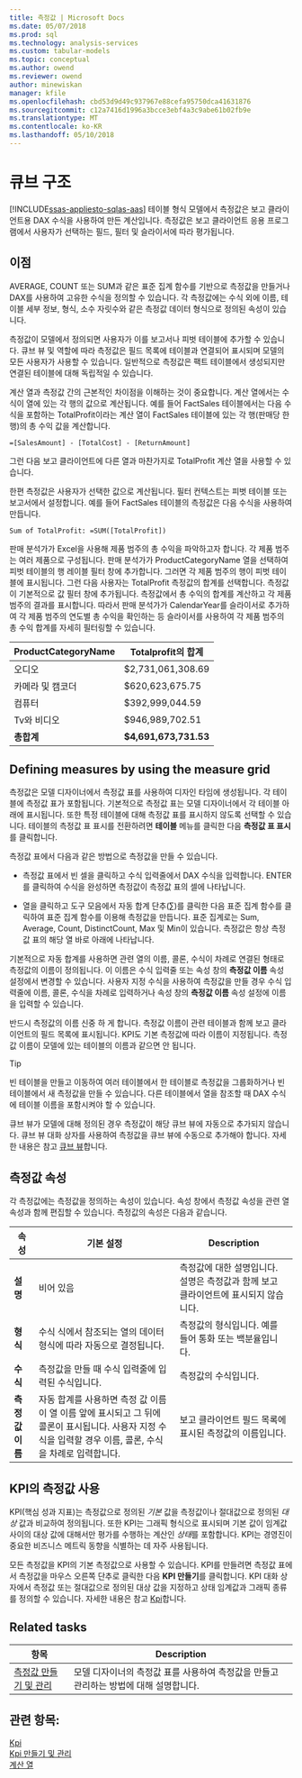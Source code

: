 ```yaml
---
title: 측정값 | Microsoft Docs
ms.date: 05/07/2018
ms.prod: sql
ms.technology: analysis-services
ms.custom: tabular-models
ms.topic: conceptual
ms.author: owend
ms.reviewer: owend
author: minewiskan
manager: kfile
ms.openlocfilehash: cbd53d9d49c937967e88cefa95750dca41631876
ms.sourcegitcommit: c12a7416d1996a3bcce3ebf4a3c9abe61b02fb9e
ms.translationtype: MT
ms.contentlocale: ko-KR
ms.lasthandoff: 05/10/2018
---
```

# <a name="measures"></a>큐브 구조
[!INCLUDE[ssas-appliesto-sqlas-aas](../../includes/ssas-appliesto-sqlas-aas.md)]
  테이블 형식 모델에서 측정값은 보고 클라이언트용 DAX 수식을 사용하여 만든 계산입니다. 측정값은 보고 클라이언트 응용 프로그램에서 사용자가 선택하는 필드, 필터 및 슬라이서에 따라 평가됩니다.  
  
##  <a name="bkmk_understanding"></a> 이점  
 AVERAGE, COUNT 또는 SUM과 같은 표준 집계 함수를 기반으로 측정값을 만들거나 DAX를 사용하여 고유한 수식을 정의할 수 있습니다. 각 측정값에는 수식 외에 이름, 테이블 세부 정보, 형식, 소수 자릿수와 같은 측정값 데이터 형식으로 정의된 속성이 있습니다.  
  
 측정값이 모델에서 정의되면 사용자가 이를 보고서나 피벗 테이블에 추가할 수 있습니다. 큐브 뷰 및 역할에 따라 측정값은 필드 목록에 테이블과 연결되어 표시되며 모델의 모든 사용자가 사용할 수 있습니다. 일반적으로 측정값은 팩트 테이블에서 생성되지만 연결된 테이블에 대해 독립적일 수 있습니다.  
  
 계산 열과 측정값 간의 근본적인 차이점을 이해하는 것이 중요합니다. 계산 열에서는 수식이 열에 있는 각 행의 값으로 계산됩니다. 예를 들어 FactSales 테이블에서는 다음 수식을 포함하는 TotalProfit이라는 계산 열이 FactSales 테이블에 있는 각 행(판매당 한 행)의 총 수익 값을 계산합니다.  
  
```  
=[SalesAmount] - [TotalCost] - [ReturnAmount]  
```  
  
 그런 다음 보고 클라이언트에 다른 열과 마찬가지로 TotalProfit 계산 열을 사용할 수 있습니다.  
  
 한편 측정값은 사용자가 선택한 값으로 계산됩니다. 필터 컨텍스트는 피벗 테이블 또는 보고서에서 설정합니다. 예를 들어 FactSales 테이블의 측정값은 다음 수식을 사용하여 만듭니다.  
  
```  
Sum of TotalProfit: =SUM([TotalProfit])  
```  
  
 판매 분석가가 Excel을 사용해 제품 범주의 총 수익을 파악하고자 합니다. 각 제품 범주는 여러 제품으로 구성됩니다. 판매 분석가가 ProductCategoryName 열을 선택하여 피벗 테이블의 행 레이블 필터 창에 추가합니다. 그러면 각 제품 범주의 행이 피벗 테이블에 표시됩니다. 그런 다음 사용자는 TotalProfit 측정값의 합계를 선택합니다. 측정값이 기본적으로 값 필터 창에 추가됩니다. 측정값에서 총 수익의 합계를 계산하고 각 제품 범주의 결과를 표시합니다. 따라서 판매 분석가가 CalendarYear를 슬라이서로 추가하여 각 제품 범주의 연도별 총 수익을 확인하는 등 슬라이서를 사용하여 각 제품 범주의 총 수익 합계를 자세히 필터링할 수 있습니다.  
  
|ProductCategoryName|Totalprofit의 합계|  
|-------------------------|------------------------|  
|오디오|$2,731,061,308.69|  
|카메라 및 캠코더|$620,623,675.75|  
|컴퓨터|$392,999,044.59|  
|Tv와 비디오|$946,989,702.51|  
|**총합계**|**$4,691,673,731.53**|  
  
##  <a name="bkmk_def_mg"></a> Defining measures by using the measure grid  
 측정값은 모델 디자이너에서 측정값 표를 사용하여 디자인 타임에 생성됩니다. 각 테이블에 측정값 표가 포함됩니다. 기본적으로 측정값 표는 모델 디자이너에서 각 테이블 아래에 표시됩니다. 또한 특정 테이블에 대해 측정값 표를 표시하지 않도록 선택할 수 있습니다. 테이블의 측정값 표 표시를 전환하려면 **테이블** 메뉴를 클릭한 다음 **측정값 표 표시**를 클릭합니다.  
  
 측정값 표에서 다음과 같은 방법으로 측정값을 만들 수 있습니다.  
  
-   측정값 표에서 빈 셀을 클릭하고 수식 입력줄에서 DAX 수식을 입력합니다. ENTER를 클릭하여 수식을 완성하면 측정값이 측정값 표의 셀에 나타납니다.  
  
-   열을 클릭하고 도구 모음에서 자동 합계 단추(∑)를 클릭한 다음 표준 집계 함수를 클릭하여 표준 집계 함수를 이용해 측정값을 만듭니다. 표준 집계로는 Sum, Average, Count, DistinctCount, Max 및 Min이 있습니다. 측정값은 항상 측정값 표의 해당 열 바로 아래에 나타납니다.  
  
 기본적으로 자동 합계를 사용하면 관련 열의 이름, 콜론, 수식이 차례로 연결된 형태로 측정값의 이름이 정의됩니다. 이 이름은 수식 입력줄 또는 속성 창의 **측정값 이름** 속성 설정에서 변경할 수 있습니다. 사용자 지정 수식을 사용하여 측정값을 만들 경우 수식 입력줄에 이름, 콜론, 수식을 차례로 입력하거나 속성 창의 **측정값 이름** 속성 설정에 이름을 입력할 수 있습니다.  
  
 반드시 측정값의 이름 신중 하 게 합니다. 측정값 이름이 관련 테이블과 함께 보고 클라이언트의 필드 목록에 표시됩니다. KPI도 기본 측정값에 따라 이름이 지정됩니다. 측정값 이름이 모델에 있는 테이블의 이름과 같으면 안 됩니다.  
  
> [!TIP]  
>  빈 테이블을 만들고 이동하여 여러 테이블에서 한 테이블로 측정값을 그룹화하거나 빈 테이블에서 새 측정값을 만들 수 있습니다. 다른 테이블에서 열을 참조할 때 DAX 수식에 테이블 이름을 포함시켜야 할 수 있습니다.  
  
 큐브 뷰가 모델에 대해 정의된 경우 측정값이 해당 큐브 뷰에 자동으로 추가되지 않습니다. 큐브 뷰 대화 상자를 사용하여 측정값을 큐브 뷰에 수동으로 추가해야 합니다. 자세한 내용은 참고 [큐브 뷰](../../analysis-services/tabular-models/perspectives-ssas-tabular.md)합니다.  
  
##  <a name="bkmk_properties"></a> 측정값 속성  
 각 측정값에는 측정값을 정의하는 속성이 있습니다. 속성 창에서 측정값 속성을 관련 열 속성과 함께 편집할 수 있습니다. 측정값의 속성은 다음과 같습니다.  
  
|속성|기본 설정|Description|  
|--------------|---------------------|-----------------|  
|**설명**|비어 있음|측정값에 대한 설명입니다. 설명은 측정값과 함께 보고 클라이언트에 표시되지 않습니다.|  
|**형식**|수식 식에서 참조되는 열의 데이터 형식에 따라 자동으로 결정됩니다.|측정값의 형식입니다. 예를 들어 통화 또는 백분율입니다.|  
|**수식**|측정값을 만들 때 수식 입력줄에 입력된 수식입니다.|측정값의 수식입니다.|  
|**측정값 이름**|자동 합계를 사용하면 측정 값 이름이 열 이름 앞에 표시되고 그 뒤에 콜론이 표시됩니다. 사용자 지정 수식을 입력할 경우 이름, 콜론, 수식을 차례로 입력합니다.|보고 클라이언트 필드 목록에 표시된 측정값의 이름입니다.|  
  
##  <a name="bkmk_KPI"></a> KPI의 측정값 사용  
 KPI(핵심 성과 지표)는 측정값으로 정의된 *기본* 값을 측정값이나 절대값으로 정의된 *대상* 값과 비교하여 정의됩니다. 또한 KPI는 그래픽 형식으로 표시되며 기본 값이 임계값 사이의 대상 값에 대해서만 평가를 수행하는 계산인 *상태*를 포함합니다. KPI는 경영진이 중요한 비즈니스 메트릭 동향을 식별하는 데 자주 사용됩니다.  
  
 모든 측정값을 KPI의 기본 측정값으로 사용할 수 있습니다. KPI를 만들려면 측정값 표에서 측정값을 마우스 오른쪽 단추로 클릭한 다음 **KPI 만들기**를 클릭합니다. KPI 대화 상자에서 측정값 또는 절대값으로 정의된 대상 값을 지정하고 상태 임계값과 그래픽 종류를 정의할 수 있습니다. 자세한 내용은 참고 [Kpi](../../analysis-services/tabular-models/kpis-ssas-tabular.md)합니다.  
  
##  <a name="bkmk_rel_tasks"></a> Related tasks  
  
|항목|Description|  
|-----------|-----------------|  
|[측정값 만들기 및 관리](../../analysis-services/tabular-models/create-and-manage-measures-ssas-tabular.md)|모델 디자이너의 측정값 표를 사용하여 측정값을 만들고 관리하는 방법에 대해 설명합니다.|  
  
## <a name="see-also"></a>관련 항목:  
 [Kpi](../../analysis-services/tabular-models/kpis-ssas-tabular.md)   
 [Kpi 만들기 및 관리](../../analysis-services/tabular-models/create-and-manage-kpis-ssas-tabular.md)   
 [계산 열](../../analysis-services/tabular-models/ssas-calculated-columns.md)  
  
  
